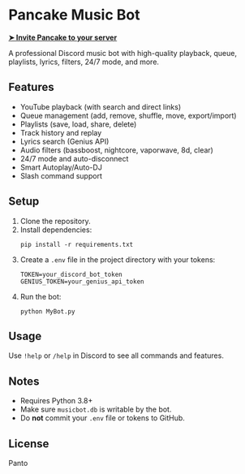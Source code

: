 # Pancake Music Bot

[**➤ Invite Pancake to your server**](https://discord.com/oauth2/authorize?client_id=1379577348927782963)

A professional Discord music bot with high-quality playback, queue, playlists, lyrics, filters, 24/7 mode, and more.

## Features
- YouTube playback (with search and direct links)
- Queue management (add, remove, shuffle, move, export/import)
- Playlists (save, load, share, delete)
- Track history and replay
- Lyrics search (Genius API)
- Audio filters (bassboost, nightcore, vaporwave, 8d, clear)
- 24/7 mode and auto-disconnect
- Smart Autoplay/Auto-DJ
- Slash command support

## Setup
1. Clone the repository.
2. Install dependencies:
   ```
   pip install -r requirements.txt
   ```
3. Create a `.env` file in the project directory with your tokens:
   ```
   TOKEN=your_discord_bot_token
   GENIUS_TOKEN=your_genius_api_token
   ```
4. Run the bot:
   ```
   python MyBot.py
   ```

## Usage
Use `!help` or `/help` in Discord to see all commands and features.

## Notes
- Requires Python 3.8+
- Make sure `musicbot.db` is writable by the bot.
- Do **not** commit your `.env` file or tokens to GitHub.

## License
Panto

